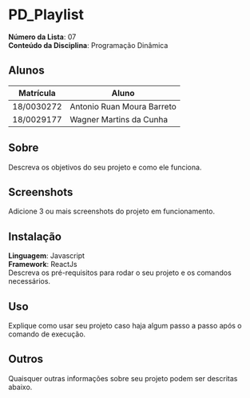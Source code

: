 # PD_Playlist

**Número da Lista**: 07<br>
**Conteúdo da Disciplina**: Programação Dinâmica<br>

## Alunos
|Matrícula | Aluno |
| -- | -- |
| 18/0030272 | Antonio Ruan Moura Barreto |
| 18/0029177 | Wagner Martins da Cunha |

## Sobre 
Descreva os objetivos do seu projeto e como ele funciona. 

## Screenshots
Adicione 3 ou mais screenshots do projeto em funcionamento.

## Instalação 
**Linguagem**: Javascript<br>
**Framework**: ReactJs<br>
Descreva os pré-requisitos para rodar o seu projeto e os comandos necessários.

## Uso 
Explique como usar seu projeto caso haja algum passo a passo após o comando de execução.

## Outros 
Quaisquer outras informações sobre seu projeto podem ser descritas abaixo.




